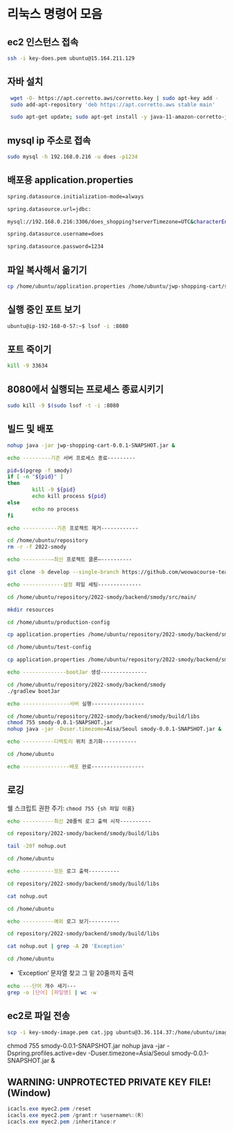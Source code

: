 # 리눅스 명령어 모음
## ec2 인스턴스 접속

```bash
ssh -i key-does.pem ubuntu@15.164.211.129
```

## 자바 설치

```bash
 wget -O- https://apt.corretto.aws/corretto.key | sudo apt-key add -
 sudo add-apt-repository 'deb https://apt.corretto.aws stable main'

```

```bash
 sudo apt-get update; sudo apt-get install -y java-11-amazon-corretto-jdk

```

## mysql ip 주소로 접속

```bash
sudo mysql -h 192.168.0.216 -u does -p1234
```

## 배포용 application.properties

```bash
spring.datasource.initialization-mode=always

spring.datasource.url=jdbc:

mysql://192.168.0.216:3306/does_shopping?serverTimezone=UTC&characterEncoding=utf8

spring.datasource.username=does

spring.datasource.password=1234
```

## 파일 복사해서 옮기기

```bash
cp /home/ubuntu/application.properties /home/ubuntu/jwp-shopping-cart/src/main/resources/application.properties
```

## 실행 중인 포트 보기

```bash
ubuntu@ip-192-168-0-57:~$ lsof -i :8080
```

## 포트 죽이기

```bash
kill -9 33634
```

## 8080에서 실행되는 프로세스 종료시키기

```bash
sudo kill -9 $(sudo lsof -t -i :8080
```

## 빌드 및 배포

```bash
nohup java -jar jwp-shopping-cart-0.0.1-SNAPSHOT.jar &
```

```bash
echo ---------기존 서버 프로세스 종료---------

pid=$(pgrep -f smody)
if [ -n "${pid}" ]
then
        kill -9 ${pid}
        echo kill process ${pid}
else
        echo no process
fi

echo -----------기존 프로젝트 제거------------

cd /home/ubuntu/repository
rm -r -f 2022-smody

echo ---------—최신 프로젝트 클론—----------

git clone -b develop --single-branch https://github.com/woowacourse-teams/2022-smody.git

echo -------------설정 파일 세팅--------------

cd /home/ubuntu/repository/2022-smody/backend/smody/src/main/

mkdir resources

cd /home/ubuntu/production-config

cp application.properties /home/ubuntu/repository/2022-smody/backend/smody/src/main/resources

cd /home/ubuntu/test-config

cp application.properties /home/ubuntu/repository/2022-smody/backend/smody/src/test/resources

echo --------------bootJar 생성---------------

cd /home/ubuntu/repository/2022-smody/backend/smody
./gradlew bootJar

echo ---------------서버 실행-----------------

cd /home/ubuntu/repository/2022-smody/backend/smody/build/libs
chmod 755 smody-0.0.1-SNAPSHOT.jar
nohup java -jar -Duser.timezome=Aisa/Seoul smody-0.0.1-SNAPSHOT.jar &

echo ----------디렉토리 위치 초기화-----------

cd /home/ubuntu

echo ---------------배포 완료-----------------
```

## 로깅

쉘 스크립트 권한 주기: `chmod 755 {sh 파일 이름}`

```bash
echo ----------최신 20줄씩 로그 출력 시작----------

cd repository/2022-smody/backend/smody/build/libs

tail -20f nohup.out

cd /home/ubuntu
```

```bash
echo ----------모든 로그 출력----------

cd repository/2022-smody/backend/smody/build/libs

cat nohup.out

cd /home/ubuntu
```

```bash
echo ----------예외 로그 보기----------

cd repository/2022-smody/backend/smody/build/libs

cat nohup.out | grep -A 20 'Exception'

cd /home/ubuntu
```

- ‘Exception’ 문자열 찾고 그 밑 20줄까지 출력

```bash
echo ---단어 개수 세기---
grep -o [단어] [파일명] | wc -w
```

## ec2로 파일 전송

```bash
scp -i key-smody-image.pem cat.jpg ubuntu@3.36.114.37:/home/ubuntu/images
```

chmod 755 smody-0.0.1-SNAPSHOT.jar
nohup java -jar -Dspring.profiles.active=dev -Duser.timezone=Asia/Seoul smody-0.0.1-SNAPSHOT.jar &

## WARNING: UNPROTECTED PRIVATE KEY FILE! (Window)

```java
icacls.exe myec2.pem /reset
icacls.exe myec2.pem /grant:r %username%:(R)
icacls.exe myec2.pem /inheritance:r
```
